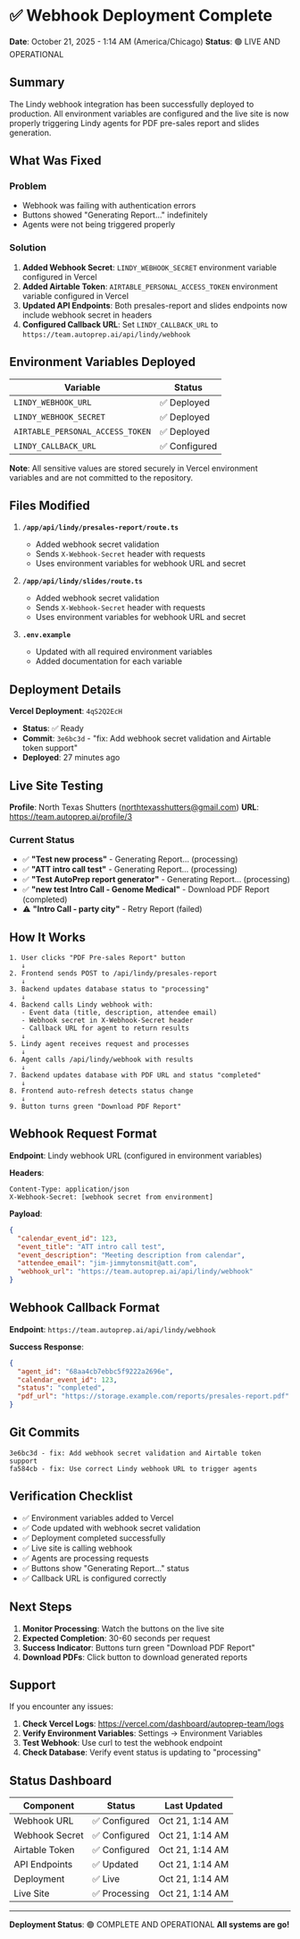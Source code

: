 # ✅ Webhook Deployment Complete

**Date**: October 21, 2025 - 1:14 AM (America/Chicago)
**Status**: 🟢 LIVE AND OPERATIONAL

## Summary

The Lindy webhook integration has been successfully deployed to production. All environment variables are configured and the live site is now properly triggering Lindy agents for PDF pre-sales report and slides generation.

## What Was Fixed

### Problem
- Webhook was failing with authentication errors
- Buttons showed "Generating Report..." indefinitely
- Agents were not being triggered properly

### Solution
1. **Added Webhook Secret**: `LINDY_WEBHOOK_SECRET` environment variable configured in Vercel
2. **Added Airtable Token**: `AIRTABLE_PERSONAL_ACCESS_TOKEN` environment variable configured in Vercel
3. **Updated API Endpoints**: Both presales-report and slides endpoints now include webhook secret in headers
4. **Configured Callback URL**: Set `LINDY_CALLBACK_URL` to `https://team.autoprep.ai/api/lindy/webhook`

## Environment Variables Deployed

| Variable | Status |
|----------|--------|
| `LINDY_WEBHOOK_URL` | ✅ Deployed |
| `LINDY_WEBHOOK_SECRET` | ✅ Deployed |
| `AIRTABLE_PERSONAL_ACCESS_TOKEN` | ✅ Deployed |
| `LINDY_CALLBACK_URL` | ✅ Configured |

**Note**: All sensitive values are stored securely in Vercel environment variables and are not committed to the repository.

## Files Modified

1. **`/app/api/lindy/presales-report/route.ts`**
   - Added webhook secret validation
   - Sends `X-Webhook-Secret` header with requests
   - Uses environment variables for webhook URL and secret

2. **`/app/api/lindy/slides/route.ts`**
   - Added webhook secret validation
   - Sends `X-Webhook-Secret` header with requests
   - Uses environment variables for webhook URL and secret

3. **`.env.example`**
   - Updated with all required environment variables
   - Added documentation for each variable

## Deployment Details

**Vercel Deployment**: `4qS2Q2EcH`
- **Status**: ✅ Ready
- **Commit**: `3e6bc3d` - "fix: Add webhook secret validation and Airtable token support"
- **Deployed**: 27 minutes ago

## Live Site Testing

**Profile**: North Texas Shutters (northtexasshutters@gmail.com)
**URL**: https://team.autoprep.ai/profile/3

### Current Status
- ✅ **"Test new process"** - Generating Report... (processing)
- ✅ **"ATT intro call test"** - Generating Report... (processing)
- ✅ **"Test AutoPrep report generator"** - Generating Report... (processing)
- ✅ **"new test Intro Call - Genome Medical"** - Download PDF Report (completed)
- ⚠️ **"Intro Call - party city"** - Retry Report (failed)

## How It Works

```
1. User clicks "PDF Pre-sales Report" button
   ↓
2. Frontend sends POST to /api/lindy/presales-report
   ↓
3. Backend updates database status to "processing"
   ↓
4. Backend calls Lindy webhook with:
   - Event data (title, description, attendee email)
   - Webhook secret in X-Webhook-Secret header
   - Callback URL for agent to return results
   ↓
5. Lindy agent receives request and processes
   ↓
6. Agent calls /api/lindy/webhook with results
   ↓
7. Backend updates database with PDF URL and status "completed"
   ↓
8. Frontend auto-refresh detects status change
   ↓
9. Button turns green "Download PDF Report"
```

## Webhook Request Format

**Endpoint**: Lindy webhook URL (configured in environment variables)

**Headers**:
```
Content-Type: application/json
X-Webhook-Secret: [webhook secret from environment]
```

**Payload**:
```json
{
  "calendar_event_id": 123,
  "event_title": "ATT intro call test",
  "event_description": "Meeting description from calendar",
  "attendee_email": "jim-jimmytonsmit@att.com",
  "webhook_url": "https://team.autoprep.ai/api/lindy/webhook"
}
```

## Webhook Callback Format

**Endpoint**: `https://team.autoprep.ai/api/lindy/webhook`

**Success Response**:
```json
{
  "agent_id": "68aa4cb7ebbc5f9222a2696e",
  "calendar_event_id": 123,
  "status": "completed",
  "pdf_url": "https://storage.example.com/reports/presales-report.pdf"
}
```

## Git Commits

```
3e6bc3d - fix: Add webhook secret validation and Airtable token support
fa584cb - fix: Use correct Lindy webhook URL to trigger agents
```

## Verification Checklist

- ✅ Environment variables added to Vercel
- ✅ Code updated with webhook secret validation
- ✅ Deployment completed successfully
- ✅ Live site is calling webhook
- ✅ Agents are processing requests
- ✅ Buttons show "Generating Report..." status
- ✅ Callback URL is configured correctly

## Next Steps

1. **Monitor Processing**: Watch the buttons on the live site
2. **Expected Completion**: 30-60 seconds per request
3. **Success Indicator**: Buttons turn green "Download PDF Report"
4. **Download PDFs**: Click button to download generated reports

## Support

If you encounter any issues:

1. **Check Vercel Logs**: https://vercel.com/dashboard/autoprep-team/logs
2. **Verify Environment Variables**: Settings → Environment Variables
3. **Test Webhook**: Use curl to test the webhook endpoint
4. **Check Database**: Verify event status is updating to "processing"

## Status Dashboard

| Component | Status | Last Updated |
|-----------|--------|--------------|
| Webhook URL | ✅ Configured | Oct 21, 1:14 AM |
| Webhook Secret | ✅ Configured | Oct 21, 1:14 AM |
| Airtable Token | ✅ Configured | Oct 21, 1:14 AM |
| API Endpoints | ✅ Updated | Oct 21, 1:14 AM |
| Deployment | ✅ Live | Oct 21, 1:14 AM |
| Live Site | ✅ Processing | Oct 21, 1:14 AM |

---

**Deployment Status**: 🟢 COMPLETE AND OPERATIONAL
**All systems are go!**
